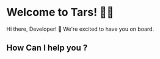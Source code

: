 # Welcome to Tars! 🚀🤖

Hi there, Developer! 👋 We're excited to have you on board.


## How Can I help you ?


